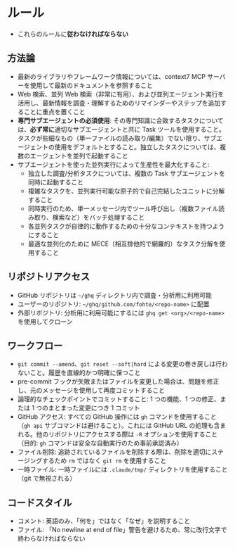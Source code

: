 # ルール

- これらのルールに**従わなければならない**

## 方法論

- 最新のライブラリやフレームワーク情報については、context7 MCP サーバーを使用して最新のドキュメントを参照すること
- Web 検索、並列 Web 検索（非常に有用）、および並列エージェント実行を活用し、最新情報を調査・理解するためのリマインダーやステップを追加することに重点を置くこと
- **専門サブエージェントの必須使用**: その専門知識に合致するタスクについては、**必ず常に**適切なサブエージェントと共に Task ツールを使用すること。タスクが些細なもの（単一ファイルの読み取り/編集）でない限り、サブエージェントの使用をデフォルトとすること。独立したタスクについては、複数のエージェントを並列で起動すること
- サブエージェントを使った並列実行によって生産性を最大化すること:
  - 独立した調査/分析タスクについては、複数の Task サブエージェントを同時に起動すること
  - 複雑なタスクを、並列実行可能な原子的で自己完結したユニットに分解すること
  - 同時実行のため、単一メッセージ内でツール呼び出し（複数ファイル読み取り、検索など）をバッチ処理すること
  - 各並列タスクが自律的に動作するための十分なコンテキストを持つようにすること
  - 最適な並列化のために MECE（相互排他的で網羅的）なタスク分解を使用すること

## リポジトリアクセス

- GitHub リポジトリは `~/ghq` ディレクトリ内で調査・分析用に利用可能
- ユーザーのリポジトリ: `~/ghq/github.com/fohte/<repo-name>` に配置
- 外部リポジトリ: 分析用に利用可能にするには `ghq get <org>/<repo-name>` を使用してクローン

## ワークフロー

- `git commit --amend`、`git reset --soft|hard` による変更の巻き戻しは行わないこと。履歴を直線的かつ明確に保つこと
- pre-commit フックが失敗またはファイルを変更した場合は、問題を修正し、元のメッセージを使用して再度コミットすること
- 論理的なチェックポイントでコミットすること: 1 つの機能、1 つの修正、または 1 つのまとまった変更につき 1 コミット
- GitHub アクセス: すべての GitHub 操作には `gh` コマンドを使用すること（`gh api` サブコマンドは避けること）。これには GitHub URL の処理も含まれる。他のリポジトリにアクセスする際は `-R` オプションを使用すること（目的: `gh` コマンドは安全な自動実行のため事前承認済み）
- ファイル削除: 追跡されているファイルを削除する際は、削除を適切にステージングするため `rm` ではなく `git rm` を使用すること
- 一時ファイル: 一時ファイルには `.claude/tmp/` ディレクトリを使用すること（git で無視される）

## コードスタイル

- コメント: 英語のみ、「何を」ではなく「なぜ」を説明すること
- ファイル: 「No newline at end of file」警告を避けるため、常に改行文字で終わらなければならない
